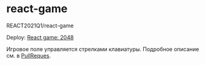 # react-game
REACT2021Q1/react-game

Deploy: [React game: 2048](https://thrvrce.github.io/react-game/index.html)

Игровое поле управляется стрелками клавиатуры.
Подробное описание см. в [PullReques](https://github.com/thrvrce/react-game/pull/1).
